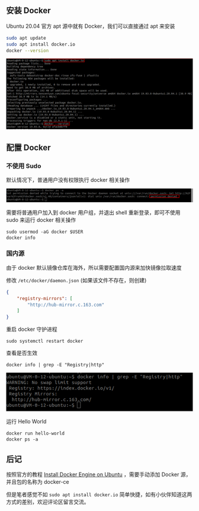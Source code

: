 ## 安装 Docker

Ubuntu 20.04 官方 apt 源中就有 Docker，我们可以直接通过 apt 来安装

```bash
sudo apt update
sudo apt install docker.io
docker --version
```

![image-20201027234745537](image/image-20201027234745537.png)

## 配置 Docker

### 不使用 Sudo

默认情况下，普通用户没有权限执行 docker 相关操作

![image-20201028001311038](image/image-20201028001311038.png)

需要将普通用户加入到 docker 用户组，并退出 shell 重新登录，即可不使用 sudo 来运行 docker 相关操作

```shell
sudo usermod -aG docker $USER
docker info
```

### 国内源

由于 docker 默认镜像仓库在海外，所以需要配置国内源来加快镜像拉取速度

修改 ``/etc/docker/daemon.json`` (如果该文件不存在，则创建)

```json
{
	"registry-mirrors": [
		"http://hub-mirror.c.163.com"
	]
}
```

重启 docker 守护进程

```shell
sudo systemctl restart docker
```

查看是否生效

```shell
docker info | grep -E "Registry|http"
```

![image-20201028002906444](image/image-20201028002906444.png)

运行 Hello World

```shell
docker run hello-world
docker ps -a
```

## 后记

按照官方的教程 [Install Docker Engine on Ubuntu](https://docs.docker.com/engine/install/ubuntu/) ，需要手动添加 Docker 源，并且包的名称为 docker-ce

但是笔者感觉不如 ``sudo apt install docker.io`` 简单快捷，如有小伙伴知道这两方式的差别，欢迎评论区留言交流。
